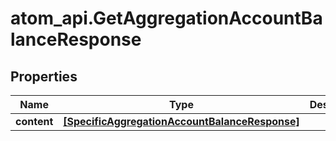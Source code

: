 # atom_api.GetAggregationAccountBalanceResponse

## Properties
Name | Type | Description | Notes
------------ | ------------- | ------------- | -------------
**content** | [**[SpecificAggregationAccountBalanceResponse]**](SpecificAggregationAccountBalanceResponse.md) |  | [optional] 


